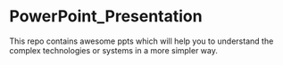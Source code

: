 # PowerPoint_Presentation
This repo contains awesome ppts which will help you to understand the complex technologies or systems in a more simpler way.
